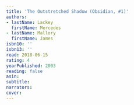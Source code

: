 ```yaml
---
title: 'The Outstretched Shadow (Obsidian, #1)'
authors:
- lastName: Lackey
  firstName: Mercedes
- lastName: Mallory
  firstName: James
isbn10: ''
isbn13: ''
read: 2018-06-15
rating: 4
yearPublished: 2003
reading: false
asin:
subtitle:
narrators:
cover:
---
```

